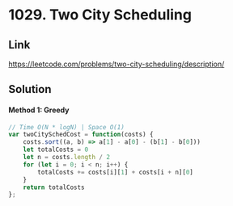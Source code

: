 # 1029. Two City Scheduling

## Link
https://leetcode.com/problems/two-city-scheduling/description/

## Solution
#### Method 1: Greedy
```javascript
// Time O(N * logN) | Space O(1)
var twoCitySchedCost = function(costs) {
    costs.sort((a, b) => a[1] - a[0] - (b[1] - b[0]))
    let totalCosts = 0
    let n = costs.length / 2
    for (let i = 0; i < n; i++) {
        totalCosts += costs[i][1] + costs[i + n][0]
    }
    return totalCosts
};
```
